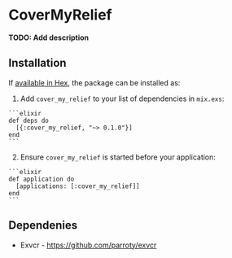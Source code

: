 # CoverMyRelief

**TODO: Add description**

## Installation

If [available in Hex](https://hex.pm/docs/publish), the package can be installed as:

  1. Add `cover_my_relief` to your list of dependencies in `mix.exs`:

    ```elixir
    def deps do
      [{:cover_my_relief, "~> 0.1.0"}]
    end
    ```

  2. Ensure `cover_my_relief` is started before your application:

    ```elixir
    def application do
      [applications: [:cover_my_relief]]
    end
    ```

## Dependenies 

* Exvcr - https://github.com/parroty/exvcr

